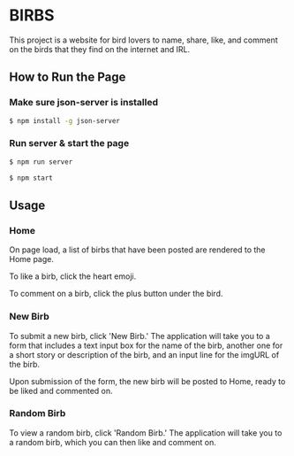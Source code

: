 # BIRBS

This project is a website for bird lovers to name, share, like, and comment on the birds that they find on the internet and IRL.

## How to Run the Page

### Make sure json-server is installed

```bash
$ npm install -g json-server
```

### Run server & start the page

```bash
$ npm run server
```

```bash
$ npm start
```

## Usage

### Home

On page load, a list of birbs that have been posted are rendered to the Home page.

To like a birb, click the heart emoji.

To comment on a birb, click the plus button under the bird.

### New Birb

To submit a new birb, click 'New Birb.' The application will take you to a form that includes a text input box for the name of the birb, another one for a short story or description of the birb, and an input line for the imgURL of the birb.

Upon submission of the form, the new birb will be posted to Home, ready to be liked and commented on.

### Random Birb

To view a random birb, click 'Random Birb.' The application will take you to a random birb, which you can then like and comment on.